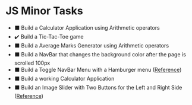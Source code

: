 # JS Minor Tasks

- ⬛ Build a Calculator Application using Arithmetic operators
- ✔️ Build a Tic-Tac-Toe game
- ⬛ Build a Average Marks Generator using Arithmetic operators
- ⬛ Build a NavBar that changes the background color after the page is scrolled 100px
- ⬛ Build a Toggle NavBar Menu with a Hamburger menu (<a href="https://www.w3schools.com/howto/howto_js_mobile_navbar.asp">Reference</a>)
- ⬛ Build a working Calculator Application
- ⬛ Build an Image Slider with Two Buttons for the Left and Right Side (<a href="https://www.w3schools.com/howto/howto_js_slideshow.asp">Reference</a>)
